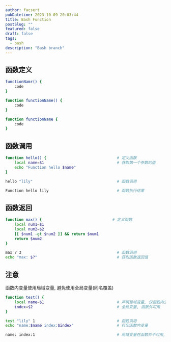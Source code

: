 ```yaml
---
author: facsert
pubDatetime: 2023-10-09 20:03:44
title: Bash Function
postSlug: ""
featured: false
draft: false
tags:
  - bash
description: "Bash branch"
---
```


<!--
 * @Author: facsert
 * @Date: 2023-10-09 20:03:44
 * @LastEditTime: 2023-10-09 20:42:30
 * @LastEditors: facsert
 * @Description:
-->

## 函数定义

```bash
functionNamr() {
    code
}

function functionName() {
    code
}

function functionName {
    code
}
```

## 函数调用

```bash
function hello() {                               # 定义函数
    local name=$1                                # 获取第一个参数的值
    echo "Function hello $name"
}

hello "lily"                                     # 函数调用

Function hello lily                              # 函数执行结果
```

## 函数返回

```bash
function max() {                               # 定义函数
    local num1=$1
    local num2=$2
    [[ $num1 -gt $num2 ]] && return $num1
    return $num2
}

max 7 3                                          # 函数调用
echo "max: $?"                                   # 获取函数返回值
```

## 注意

函数内变量使用局域变量, 避免使用全局变量(同名覆盖)

```bash
function test() {
    local name=$1                                # 声明局域变量, 仅函数内生效
    index=$2                                     # 全局变量, 函数外可用
}

test "lily" 1                                    # 函数调用
echo "name:$name index:$index"                   # 打印函数内变量

name: index:1                                    # 局域变量在函数外不可用, 全局变量在外可用
```
